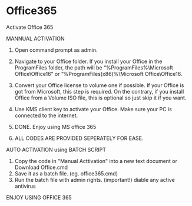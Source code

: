 # Office365
Activate Office 365

MANNUAL ACTIVATION
1. Open command prompt as admin.
2. Navigate to your Office folder. If you install your Office in the ProgramFiles folder, the path will be “%ProgramFiles%\Microsoft Office\Office16” or “%ProgramFiles(x86)%\Microsoft Office\Office16.
3. Convert your Office license to volume one if possible. If your Office is got from Microsoft, this step is required. On the contrary, if you install Office from a Volume ISO file, this is optional so just skip it if you want.
4. Use KMS client key to activate your Office. Make sure your PC is connected to the internet.
5. DONE. Enjoy using MS office 365

6. ALL CODES ARE PROVIDED SEPERATELY FOR EASE.


AUTO ACTIVATION using BATCH SCRIPT
1. Copy the code in "Manual Acttivation" into a new text document or Download Office.cmd
2. Save it as a batch file. (eg. office365.cmd)
3. Run the batch file with admin rights. (important!)
   diable any active antivirus


ENJOY USING OFFICE 365
